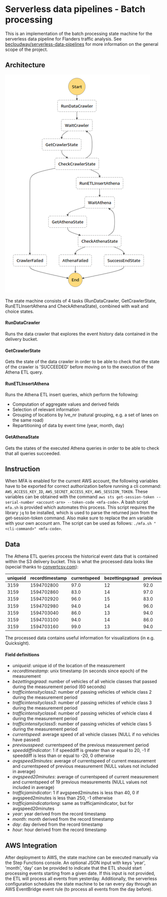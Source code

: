 # Serverless data pipelines - Batch processing
This is an implementation of the batch processing state machine for the serverless data pipeline for Flanders traffic analysis.
See [becloudway/serverless-data-pipelines](https://github.com/becloudway/serverless-data-pipeline) for more information on the general scope of the project.

## Architecture
![State machine](img/statemachine.png)

The state machine consists of 4 tasks (RunDataCrawler, GetCrawlerState, RunETLInsertAthena and CheckAthenaState), 
combined with wait and choice states.

#### RunDataCrawler
Runs the data crawler that explores the event history data contained in the delivery bucket.

#### GetCrawlerState
Gets the state of the data crawler in order to be able to check that the state of the crawler is 'SUCCEEDED' before 
moving on to the execution of the Athena ETL query.

#### RunETLInsertAthena
Runs the Athena ETL insert queries, which perform the following:
* Computation of aggregate values and derived fields
* Selection of relevant information
* Grouping of locations by lve_nr (natural grouping, e.g. a set of lanes on the same road)
* Repartitioning of data by event time (year, month, day)

#### GetAthenaState
Gets the states of the executed Athena queries in order to be able to check that all queries succeeded.

## Instruction
When MFA is enabled for the current AWS account, the following variables have to be exported for correct authorization 
before running a cli command: `AWS_ACCESS_KEY_ID`, `AWS_SECRET_ACCESS_KEY`, `AWS_SESSION_TOKEN`. These variables can be 
obtained with the command `aws sts get-session-token --serial-number <account-arn> --token-code <mfa-code>`. 
A bash script `mfa.sh` is provided which automates this process. This script requires the library `jq` to be installed,
which is used to parse the returned json from the get-session-token command. Also make sure to replace the arn variable
with your own account arn. The script can be used as follows: `./mfa.sh "<cli-command>" <mfa-code>`.

## Data
The Athena ETL queries process the historical event data that is contained within the S3 delivery bucket.
This is what the processed data looks like (special thanks to [convertcsv.com](https://www.convertcsv.com/csv-to-markdown.htm)):

|uniqueid|recordtimestamp|currentspeed|bezettingsgraad|previousspeed|trafficjamindicator|trafficjamindicatorlong|trafficintensityclass2|trafficintensityclass3|trafficintensityclass4|trafficintensityclass5|speeddiffindicator|avgspeed3minutes|avgspeed20minutes|year|month|day|hour|
|--------|---------------|------------|---------------|-------------|-------------------|-----------------------|----------------------|----------------------|----------------------|----------------------|------------------|----------------|-----------------|----|-----|---|----|
|3159    |1594702800     |97.0        |12             |92.0         |0                  |0                      |4                     |2                     |1                     |5                     |0                 |94.5            |97.75            |2020|7    |14 |5   |
|3159    |1594702860     |83.0        |14             |97.0         |0                  |0                      |4                     |1                     |2                     |7                     |0                 |90.0            |96.95            |2020|7    |14 |5   |
|3159    |1594702920     |96.0        |15             |83.0         |0                  |0                      |7                     |1                     |0                     |7                     |0                 |89.5            |96.6             |2020|7    |14 |5   |
|3159    |1594702980     |94.0        |14             |96.0         |0                  |0                      |6                     |4                     |1                     |3                     |0                 |95.0            |95.7             |2020|7    |14 |5   |
|3159    |1594703040     |86.0        |13             |94.0         |0                  |0                      |5                     |1                     |2                     |5                     |0                 |90.0            |94.9             |2020|7    |14 |5   |
|3159    |1594703100     |94.0        |14             |86.0         |0                  |0                      |6                     |2                     |3                     |3                     |0                 |90.0            |94.9             |2020|7    |14 |5   |
|3159    |1594703160     |99.0        |13             |94.0         |0                  |0                      |7                     |0                     |2                     |4                     |0                 |96.5            |95.05            |2020|7    |14 |5   |

The processed data contains useful information for visualizations (in e.g. Quicksight).

#### Field definitions
* *uniqueid*: unique id of the location of the measurement
* *recordtimestamp*: unix timestamp (in seconds since epoch) of the measurement
* *bezettingsgraad*: number of vehicles of all vehicle classes that passed during the measurement period (60 seconds)
* *trafficintensityclass2*: number of passing vehicles of vehicle class 2 during the measurement period
* *trafficintensityclass3*: number of passing vehicles of vehicle class 3 during the measurement period
* *trafficintensityclass4*: number of passing vehicles of vehicle class 4 during the measurement period
* *trafficintensityclass5*: number of passing vehicles of vehicle class 5 during the measurement period
* *currentspeed*: average speed of all vehicle classes (NULL if no vehicles have passed)
* *previousspeed*: currentspeed of the previous measurement period
* *speeddiffindicator*: 1 if speeddiff is greater than or equal to 20, -1 if speeddiff is less than or equal to -20, 0 otherwise
* *avgspeed3minutes*: average of currentspeed of current measurement and currentspeed of previous measurement (NULL values not included in average)
* *avgspeed20minutes*: average of currentspeed of current measurement and currentspeed of 19 previous measurements (NULL values not included in average)
* *trafficjamindicator*: 1 if avgspeed2minutes is less than 40, 0 if avgspeed2minutes is less than 250, -1 otherwise
* *trafficjamindicatorlong*: same as trafficjamindicator, but for avgspeed20minutes
* *year*: year derived from the record timestamp
* *month*: month derived from the record timestamp
* *day*: day derived from the record timestamp
* *hour*: hour derived from the record timestamp

## AWS Integration
After deployment to AWS, the state machine can be executed manually via the Step Functions console.
An optional JSON input with keys 'year', 'month', 'day' can be provided to indicate that the ETL should start processing events starting from a given date.
If this input is not provided, the ETL will process all events from yesterday.
Additionally, the serverless configuration schedules the state machine to be ran every day through an AWS EventBridge event rule (to process all events from the day before).